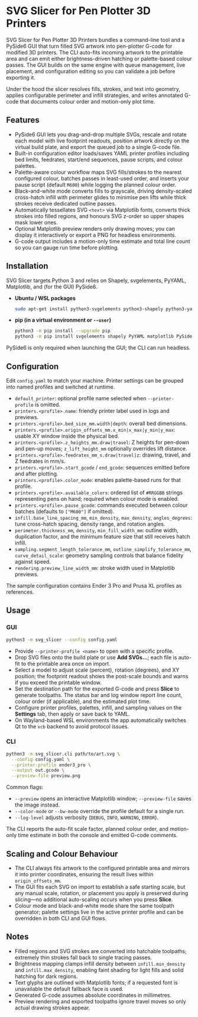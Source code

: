# SVG Slicer for Pen Plotter 3D Printers

SVG Slicer for Pen Plotter 3D Printers bundles a command-line tool and a PySide6 GUI that turn filled SVG artwork into pen-plotter G-code for modified 3D printers. The CLI auto-fits incoming artwork to the printable area and can emit either brightness-driven hatching or palette-based colour passes. The GUI builds on the same engine with queue management, live placement, and configuration editing so you can validate a job before exporting it.

Under the hood the slicer resolves fills, strokes, and text into geometry, applies configurable perimeter and infill strategies, and writes annotated G-code that documents colour order and motion-only plot time.

## Features

- PySide6 GUI lets you drag-and-drop multiple SVGs, rescale and rotate each model with live footprint readouts, position artwork directly on the virtual build plate, and export the queued job to a single G-code file.
- Built-in configuration editor loads/saves YAML printer profiles including bed limits, feedrates, start/end sequences, pause scripts, and colour palettes.
- Palette-aware colour workflow maps SVG fills/strokes to the nearest configured colour, batches passes in least-used order, and inserts your pause script (default `M600`) while logging the planned colour order.
- Black-and-white mode converts fills to grayscale, driving density-scaled cross-hatch infill with perimeter glides to minimise pen lifts while thick strokes receive dedicated outline passes.
- Automatically tessellates SVG `<text>` via Matplotlib fonts, converts thick strokes into filled regions, and honours SVG z-order so upper shapes mask lower ones.
- Optional Matplotlib preview renders only drawing moves; you can display it interactively or export a PNG for headless environments.
- G-code output includes a motion-only time estimate and total line count so you can gauge run time before plotting.

## Installation

SVG Slicer targets Python 3 and relies on Shapely, svgelements, PyYAML, Matplotlib, and (for the GUI) PySide6.

- **Ubuntu / WSL packages**

  ```bash
  sudo apt-get install python3-svgelements python3-shapely python3-yaml python3-matplotlib python3-pyside6.qt6
  ```

- **pip (in a virtual environment or `--user`)**

  ```bash
  python3 -m pip install --upgrade pip
  python3 -m pip install svgelements shapely PyYAML matplotlib PySide6
  ```

PySide6 is only required when launching the GUI; the CLI can run headless.

## Configuration

Edit `config.yaml` to match your machine. Printer settings can be grouped into named profiles and switched at runtime.

- `default_printer`: optional profile name selected when `--printer-profile` is omitted.
- `printers.<profile>.name`: friendly printer label used in logs and previews.
- `printers.<profile>.bed_size_mm.width|depth`: overall bed dimensions.
- `printers.<profile>.origin_offsets_mm.x_min|x_max|y_min|y_max`: usable XY window inside the physical bed.
- `printers.<profile>.z_heights_mm.draw|travel`: Z heights for pen-down and pen-up moves; `z_lift_height_mm` optionally overrides lift distance.
- `printers.<profile>.feedrates_mm_s.draw|travel|z`: drawing, travel, and Z feedrates in mm/s.
- `printers.<profile>.start_gcode` / `end_gcode`: sequences emitted before and after plotting.
- `printers.<profile>.color_mode`: enables palette-based runs for that profile.
- `printers.<profile>.available_colors`: ordered list of `#RRGGBB` strings representing pens on hand; required when colour mode is enabled.
- `printers.<profile>.pause_gcode`: commands executed between colour batches (defaults to `["M600"]` if omitted).
- `infill.base_line_spacing_mm`, `min_density`, `max_density`, `angles_degrees`: tune cross-hatch spacing, density range, and rotation angles.
- `perimeter.thickness_mm`, `density`, `min_fill_width_mm`: outline width, duplication factor, and the minimum feature size that still receives hatch infill.
- `sampling.segment_length_tolerance_mm`, `outline_simplify_tolerance_mm`, `curve_detail_scale`: geometry sampling controls that balance fidelity against speed.
- `rendering.preview_line_width_mm`: stroke width used in Matplotlib previews.

The sample configuration contains Ender 3 Pro and Prusa XL profiles as references.

## Usage

### GUI

```bash
python3 -m svg_slicer --config config.yaml
```

- Provide `--printer-profile <name>` to open with a specific profile.
- Drop SVG files onto the build plate or use **Add SVGs…**; each file is auto-fit to the printable area once on import.
- Select a model to adjust scale (percent), rotation (degrees), and XY position; the footprint readout shows the post-scale bounds and warns if you exceed the printable window.
- Set the destination path for the exported G-code and press **Slice** to generate toolpaths. The status bar and log window report line count, colour order (if applicable), and the estimated plot time.
- Configure printer profiles, palettes, infill, and sampling values on the **Settings** tab, then apply or save back to YAML.
- On Wayland-based WSL environments the app automatically switches Qt to the `xcb` backend to avoid protocol issues.

### CLI

```bash
python3 -m svg_slicer.cli path/to/art.svg \
  --config config.yaml \
  --printer-profile ender3_pro \
  --output out.gcode \
  --preview-file preview.png
```

Common flags:

- `--preview` opens an interactive Matplotlib window; `--preview-file` saves the image instead.
- `--color-mode` or `--bw-mode` override the profile default for a single run.
- `--log-level` adjusts verbosity (`DEBUG`, `INFO`, `WARNING`, `ERROR`).

The CLI reports the auto-fit scale factor, planned colour order, and motion-only time estimate in both the console and emitted G-code comments.

## Scaling and Colour Behaviour

- The CLI always fits artwork to the configured printable area and mirrors it into printer coordinates, ensuring the result lives within `origin_offsets_mm`.
- The GUI fits each SVG on import to establish a safe starting scale, but any manual scale, rotation, or placement you apply is preserved during slicing—no additional auto-scaling occurs when you press **Slice**.
- Colour mode and black-and-white mode share the same toolpath generator; palette settings live in the active printer profile and can be overridden in both CLI and GUI flows.

## Notes

- Filled regions and SVG strokes are converted into hatchable toolpaths; extremely thin strokes fall back to single tracing passes.
- Brightness mapping clamps infill density between `infill.min_density` and `infill.max_density`, enabling faint shading for light fills and solid hatching for dark regions.
- Text glyphs are outlined with Matplotlib fonts; if a requested font is unavailable the default fallback face is used.
- Generated G-code assumes absolute coordinates in millimetres.
- Preview rendering and exported toolpaths ignore travel moves so only actual drawing strokes appear.
